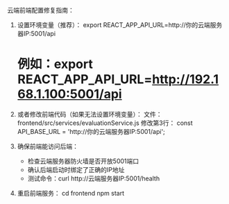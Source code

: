 
云端前端配置修复指南：

1. 设置环境变量（推荐）：
   export REACT_APP_API_URL=http://你的云端服务器IP:5001/api
   # 例如：export REACT_APP_API_URL=http://192.168.1.100:5001/api

2. 或者修改前端代码（如果无法设置环境变量）：
   文件：frontend/src/services/evaluationService.js
   修改第3行：
   const API_BASE_URL = 'http://你的云端服务器IP:5001/api';

3. 确保前端能访问后端：
   - 检查云端服务器防火墙是否开放5001端口
   - 确认后端启动时绑定了正确的IP地址
   - 测试命令：curl http://云端服务器IP:5001/health

4. 重启前端服务：
   cd frontend
   npm start
